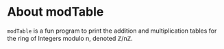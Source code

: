 # About modTable

`modTable` is a fun program to print the addition and multiplication tables for
the ring of Integers modulo n, denoted &#8484;/n&#8484;.
